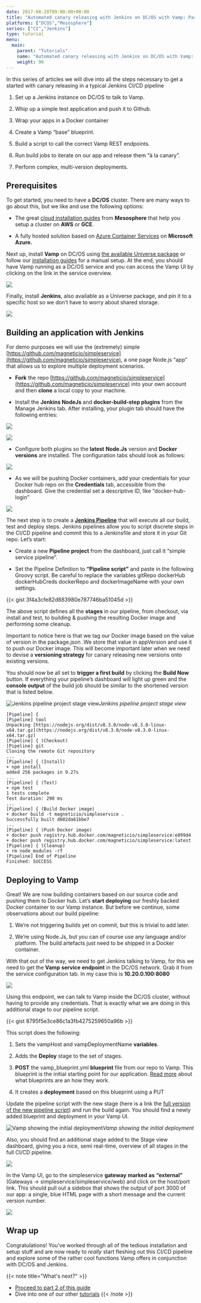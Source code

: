 ```yaml
---
date: 2017-08-28T09:00:00+00:00
title: "Automated canary releasing with Jenkins on DC/OS with Vamp: Part 1"
platforms: ["DCOS","Mesosphere"]
series: ["CI","Jenkins"]
type: tutorial
menu:
  main:
    parent: "Tutorials"
    name: "Automated canary releasing with Jenkins on DC/OS with Vamp: Part 1"
    weight: 90
---
```


In this series of articles we will dive into all the steps necessary to get a started with canary releasing in a typical Jenkins CI/CD pipeline

1. Set up a Jenkins instance on DC/OS to talk to Vamp.

1. Whip up a simple test application and push it to Github.

1. Wrap your apps in a Docker container

1. Create a Vamp “base” blueprint.

1. Build a script to call the correct Vamp REST endpoints.

1. Run build jobs to iterate on our app and release them “à la canary”.

1. Perform complex, multi-version deployments.

## Prerequisites

To get started, you need to have a **DC/OS** cluster. There are many ways to go about this, but we like and use the following options:

* The great [cloud installation guides](https://dcos.io/docs/1.9/installing/cloud/) from **Mesosphere** that help you setup a cluster on **AWS** or **GCE**.

* A fully hosted solution based on [Azure Container Services](https://docs.microsoft.com/en-us/azure/container-service/dcos-swarm/container-service-dcos-quickstart) on **Microsoft Azure.**

Next up, install **Vamp** on DC/OS using [the available Universe package](http://vamp.io/documentation/installation/v0.9.5/dcos/#universe-package) or follow our [installation guides](http://vamp.io/documentation/installation/dcos/#custom-install) for a manual setup. At the end, you should have Vamp running as a DC/OS service and you can access the Vamp UI by clicking on the link in the service overview.

![](https://cdn-images-1.medium.com/max/2800/1*0iQP0iwLTQM2fcYMHZLJPQ.png)

Finally, install **Jenkins**, also available as a Universe package, and pin it to a specific host so we don’t have to worry about shared storage.

![](https://cdn-images-1.medium.com/max/2000/1*1f1AQFt6sUYW2-PidESZOA.png)

## Building an application with Jenkins

For demo purposes we will use the (extremely) simple [https://github.com/magneticio/simpleservice](https://github.com/magneticio/simpleservice), a one page Node.js “app” that allows us to explore multiple deployment scenarios.

* **Fork** the repo [https://github.com/magneticio/simpleservice](https://github.com/magneticio/simpleservice) into your own account and then **clone** a local copy to your machine.

* Install the **Jenkins NodeJs** and **docker-build-step plugins** from the Manage Jenkins tab. After installing, your plugin tab should have the following entries:

![](https://cdn-images-1.medium.com/max/2000/1*9YMHXszFV-M_AplssktXpA.png)

![](https://cdn-images-1.medium.com/max/2000/1*m2mj1WvWu8O9ip2S7hkR2A.png)

* Configure both plugins so the **latest** **Node.Js** version and **Docker** **versions** are installed. The configuration tabs should look as follows:

![](https://cdn-images-1.medium.com/max/2140/1*J2tk5da0vk9NuauIdNYR2w.png)

* As we will be pushing Docker containers, add your credentials for your Docker hub repo on the **Credentials** tab, accessible from the dashboard. Give the credential set a descriptive ID, like “docker-hub-login”

![](https://cdn-images-1.medium.com/max/2074/1*Ql5aUb0MwYZ_Y3fFaetSsg.png)

The next step is to create a [**Jenkins Pipeline**](https://jenkins.io/doc/book/pipeline/) that will execute all our build, test and deploy steps. Jenkins pipelines allow you to script discrete steps in the CI/CD pipeline and commit this to a Jenkinsfile and store it in your Git repo. Let’s start:

* Create a new **Pipeline project** from the dashboard, just call it “simple service pipeline”.

* Set the Pipeline Definition to **“Pipeline script”** and paste in the following Groovy script. Be careful to replace the variables gitRepo dockerHub dockerHubCreds dockerRepo and dockerImageName with your own settings.

{{< gist 3f4a3cfe82d883980e787746ba51045d >}}

The above script defines all the **stages** in our pipeline, from checkout, via install and test, to building & pushing the resulting Docker image and performing some cleanup.

Important to notice here is that we tag our Docker image based on the value of version in the package.json .We store that value in appVersion and use it to push our Docker image. This will become important later when we need to devise a **versioning strategy** for canary releasing new versions onto existing versions.

You should now be all set to **trigger a first build** by clicking the **Build Now** button. If everything your pipeline’s dashboard will light up green and the **console output** of the build job should be similar to the shortened version that is listed below.

![Jenkins pipeline project stage view](https://cdn-images-1.medium.com/max/2328/1*9avIcICZSryFS3dWprpGdA.png)*Jenkins pipeline project stage view*

    [Pipeline] {
    [Pipeline] tool
    Unpacking [https://nodejs.org/dist/v8.3.0/node-v8.3.0-linux-x64.tar.gz](https://nodejs.org/dist/v8.3.0/node-v8.3.0-linux-x64.tar.gz)
    [Pipeline] { (Checkout)
    [Pipeline] git
    Cloning the remote Git repository
    ...
    [Pipeline] { (Install)
    + npm install
    added 256 packages in 9.27s
    ...
    [Pipeline] { (Test)
    + npm test
    1 tests complete
    Test duration: 290 ms
    ...
    [Pipeline] { (Build Docker image)
    + docker build -t magneticio/simpleservice .
    Successfully built d602da61bbe7
    ...
    [Pipeline] { (Push Docker image)
    + docker push registry.hub.docker.com/magneticio/simpleservice:e899d4
    + docker push registry.hub.docker.com/magneticio/simpleservice:latest
    [Pipeline] { (Cleanup)
    + rm node_modules -rf
    [Pipeline] End of Pipeline
    Finished: SUCCESS

## Deploying to Vamp

Great! We are now building containers based on our source code and pushing them to Docker hub. Let’s **start** **deploying** our freshly backed Docker container to our Vamp instance. But before we continue, some observations about our build pipeline:

1. We’re not triggering builds yet on commit, but this is trivial to add later.

1. We’re using Node.Js, but you can of course use any language and/or platform. The build artefacts just need to be shipped in a Docker container.

With that out of the way, we need to get Jenkins talking to Vamp, for this we need to get the **Vamp** **service** **endpoint** in the DC/OS network. Grab it from the service configuration tab. In my case this is **10.20.0.100:8080**

![](https://cdn-images-1.medium.com/max/2000/1*x4NmnxQUVqlWog78tXfxsw.png)

Using this endpoint, we can talk to Vamp inside the DC/OS cluster, without having to provide any credentials. That is exactly what we are doing in this additional stage to our pipeline script.

 {{< gist 8795f5e3ce86c1a3fb4275259650a96b >}} 

This script does the following:

1. Sets the vampHost and vampDeploymentName **variables**.

1. Adds the **Deploy** stage to the set of stages.

1. **POST** the vamp_blueprint.yml **blueprint** file from our repo to Vamp. This blueprint is the initial starting point for our application. [Read more](http://vamp.io/documentation/using-vamp/blueprints/) about what blueprints are an how they work.

1. It creates a **deployment** based on this blueprint using a PUT

Update the pipeline script with the new stage (here is a link the [full version of the new pipeline script](https://gist.github.com/tnolet/78b7c9f54020ada56dd4f1ceac6cd9d1)) and run the build again. You should find a newly added blueprint and deployment in your Vamp UI.

![Vamp showing the initial deployment](https://cdn-images-1.medium.com/max/2212/1*aJ-gMfLA2RL9WESOl-tttA.png)*Vamp showing the initial deployment*

Also, you should find an additional stage added to the Stage view dashboard, giving you a nice, semi real-time, overview of all stages in the full CI/CD pipeline.

![](https://cdn-images-1.medium.com/max/2614/1*F9H9vQ2iFrVf0cPKPoA69w.png)

In the Vamp UI, go to the simpleservice **gateway** **marked** **as** **“external”** (Gateways → simpleservice/simpleservice/web) and click on the host/port link. This should pull out a sidebox that shows the output of port 3000 of our app: a single, blue HTML page with a short message and the current version number.

![](https://cdn-images-1.medium.com/max/2740/1*G363jKVbMm72UjVXgF70rw.png)

## Wrap up

Congratulations! You’ve worked through all of the tedious installation and setup stuff and are now ready to *really* start fleshing out this CI/CD pipeline and explore some of the rather cool functions Vamp offers in conjunction with DC/OS and Jenkins.

{{< note title="What's next?" >}}
* [Proceed to part 2 of this guide](/documentation/tutorials/vamp-jenkins-docs-pt2)
* Dive into one of our other [tutorials](/documentation/tutorials/overview)
{{< /note >}}

